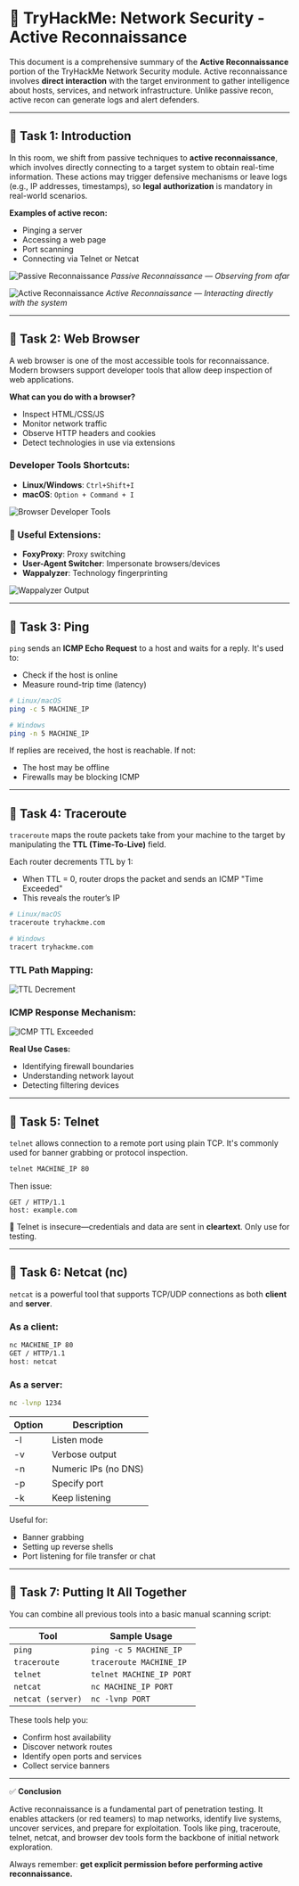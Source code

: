 # 🚀 TryHackMe: Network Security - Active Reconnaissance

This document is a comprehensive summary of the **Active Reconnaissance** portion of the TryHackMe Network Security module. Active reconnaissance involves **direct interaction** with the target environment to gather intelligence about hosts, services, and network infrastructure. Unlike passive recon, active recon can generate logs and alert defenders.

---

## 🔹 Task 1: Introduction

In this room, we shift from passive techniques to **active reconnaissance**, which involves directly connecting to a target system to obtain real-time information. These actions may trigger defensive mechanisms or leave logs (e.g., IP addresses, timestamps), so **legal authorization** is mandatory in real-world scenarios.

**Examples of active recon:**
- Pinging a server
- Accessing a web page
- Port scanning
- Connecting via Telnet or Netcat

![Passive Reconnaissance](https://github.com/user-attachments/assets/d4f0b3dd-ab22-4e16-8d7c-ec57dde84f59)
*Passive Reconnaissance — Observing from afar*

![Active Reconnaissance](https://github.com/user-attachments/assets/67f0ccf6-4d3a-48a1-9e51-4617f496443d)
*Active Reconnaissance — Interacting directly with the system*

---

## 🔹 Task 2: Web Browser

A web browser is one of the most accessible tools for reconnaissance. Modern browsers support developer tools that allow deep inspection of web applications.

**What can you do with a browser?**
- Inspect HTML/CSS/JS
- Monitor network traffic
- Observe HTTP headers and cookies
- Detect technologies in use via extensions

### Developer Tools Shortcuts:
- **Linux/Windows**: `Ctrl+Shift+I`
- **macOS**: `Option + Command + I`

![Browser Developer Tools](https://github.com/user-attachments/assets/f4f40f7c-51d4-4f61-a937-8572be22a8f3)

### 🔌 Useful Extensions:
- **FoxyProxy**: Proxy switching
- **User-Agent Switcher**: Impersonate browsers/devices
- **Wappalyzer**: Technology fingerprinting

![Wappalyzer Output](https://github.com/user-attachments/assets/a9a246e6-8abe-4f86-9190-3322cdfa0c4d)

---

## 🔹 Task 3: Ping

`ping` sends an **ICMP Echo Request** to a host and waits for a reply. It's used to:
- Check if the host is online
- Measure round-trip time (latency)

```bash
# Linux/macOS
ping -c 5 MACHINE_IP

# Windows
ping -n 5 MACHINE_IP
```

If replies are received, the host is reachable. If not:
- The host may be offline
- Firewalls may be blocking ICMP

---

## 🔹 Task 4: Traceroute

`traceroute` maps the route packets take from your machine to the target by manipulating the **TTL (Time-To-Live)** field.

Each router decrements TTL by 1:
- When TTL = 0, router drops the packet and sends an ICMP "Time Exceeded"
- This reveals the router’s IP

```bash
# Linux/macOS
traceroute tryhackme.com

# Windows
tracert tryhackme.com
```

### TTL Path Mapping:

![TTL Decrement](https://github.com/user-attachments/assets/b528a1a6-2e2f-45d0-aa2b-5e239c3cd6b0)

### ICMP Response Mechanism:

![ICMP TTL Exceeded](https://github.com/user-attachments/assets/5e94b6c3-20e6-4c3e-80dd-c63b081d1d7e)

**Real Use Cases:**
- Identifying firewall boundaries
- Understanding network layout
- Detecting filtering devices

---

## 🔹 Task 5: Telnet

`telnet` allows connection to a remote port using plain TCP. It's commonly used for banner grabbing or protocol inspection.

```bash
telnet MACHINE_IP 80
```

Then issue:
```
GET / HTTP/1.1
host: example.com
```

🛑 Telnet is insecure—credentials and data are sent in **cleartext**. Only use for testing.

---

## 🔹 Task 6: Netcat (nc)

`netcat` is a powerful tool that supports TCP/UDP connections as both **client** and **server**.

### As a client:
```bash
nc MACHINE_IP 80
GET / HTTP/1.1
host: netcat
```

### As a server:
```bash
nc -lvnp 1234
```

| Option | Description            |
|--------|------------------------|
| -l     | Listen mode            |
| -v     | Verbose output         |
| -n     | Numeric IPs (no DNS)   |
| -p     | Specify port           |
| -k     | Keep listening         |

Useful for:
- Banner grabbing
- Setting up reverse shells
- Port listening for file transfer or chat

---

## 🔹 Task 7: Putting It All Together

You can combine all previous tools into a basic manual scanning script:

| Tool     | Sample Usage                      |
|----------|-----------------------------------|
| `ping`   | `ping -c 5 MACHINE_IP`            |
| `traceroute` | `traceroute MACHINE_IP`       |
| `telnet` | `telnet MACHINE_IP PORT`          |
| `netcat` | `nc MACHINE_IP PORT`              |
| `netcat (server)` | `nc -lvnp PORT`          |

These tools help you:
- Confirm host availability
- Discover network routes
- Identify open ports and services
- Collect service banners

---

✅ **Conclusion**

Active reconnaissance is a fundamental part of penetration testing. It enables attackers (or red teamers) to map networks, identify live systems, uncover services, and prepare for exploitation. Tools like ping, traceroute, telnet, netcat, and browser dev tools form the backbone of initial network exploration.

Always remember: **get explicit permission before performing active reconnaissance.**
